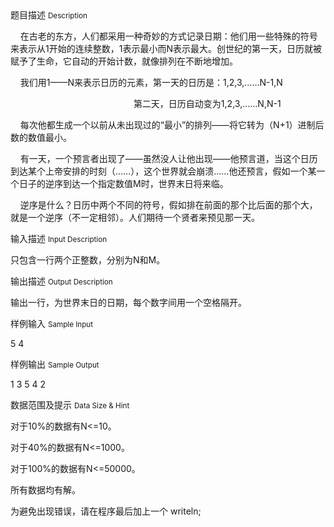 <div class="panel panel-default">
<div class="area-title">
<span>
题目描述
<small>Description</small>
</span></div>
<div class="panel-body">

<p>    在古老的东方，人们都采用一种奇妙的方式记录日期：他们用一些特殊的符号来表示从1开始的连续整数，1表示最小而N表示最大。创世纪的第一天，日历就被赋予了生命，它自动的开始计数，就像排列在不断地增加。</p>
<p>    我们用1——N来表示日历的元素，第一天的日历是：1,2,3,……N-1,N</p>
<p>                                                  第二天，日历自动变为1,2,3,……N,N-1</p>
<p>    每次他都生成一个以前从未出现过的“最小”的排列——将它转为（N+1）进制后数的数值最小。</p>
<p>    有一天，一个预言者出现了——虽然没人让他出现——他预言道，当这个日历到达某个上帝安排的时刻（……），这个世界就会崩溃……他还预言，假如一个某一个日子的逆序到达一个指定数值M时，世界末日将来临。</p>
<p>    逆序是什么？日历中两个不同的符号，假如排在前面的那个比后面的那个大，就是一个逆序（不一定相邻）。人们期待一个贤者来预见那一天。</p>

</div>
</div>

<div class="panel panel-default">
<div class="area-title">
<span>
输入描述
<small>Input Description</small>
</span></div>
<div class="panel-body">
<p>只包含一行两个正整数，分别为N和M。</p>

</div>
</div>
<div  class="panel panel-default">
<div class="area-title">
<span>
输出描述
<small>Output Description</small>
</span></div>
<div class="panel-body">

<p>输出一行，为世界末日的日期，每个数字间用一个空格隔开。</p>

</div>
</div>


<div class="panel panel-default">
<div class="area-title">
<span>
样例输入
<small>Sample Input</small>
</span></div>
<div class="panel-body">
<p>5 4</p>

</div>
</div>

<div class="panel panel-default">
<div class="area-title">
<span>
样例输出
<small>Sample Output</small>
</span></div>
<div class="panel-body">
<p>1 3 5 4 2</p>

</div>
</div>

<div class="panel panel-default">
<div class="area-title">
<span>
数据范围及提示
<small>Data Size & Hint</small>
</span></div>
<div class="panel-body">
<p>对于10%的数据有N&lt;=10。</p>
<p>对于40%的数据有N&lt;=1000。</p>
<p>对于100%的数据有N&lt;=50000。</p>
<p>所有数据均有解。</p>
<p>为避免出现错误，请在程序最后加上一个 writeln;</p>
</div>
</div>